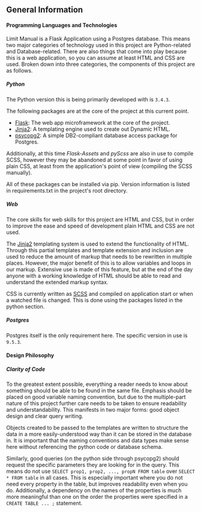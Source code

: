 ## General Information

#### Programming Languages and Technologies
Limit Manual is a Flask Application using a Postgres database.
This means two major categories of technology used in this project are Python-related and Database-related.
There are also things that come into play because this is a web application, so you can assume at least HTML and CSS are used.
Broken down into three categories, the components of this project are as follows.

##### Python
The Python version this is being primarily developed with is `3.4.3`.

The following packages are at the core of the project at this current point.

- [Flask]: The web app microframework at the core of the project.
- [Jinja2]: A templating engine used to create out Dynamic HTML.
- [psycopg2]: A simple DB2-compliant database access package for Postgres.

Additionally, at this time *Flask-Assets* and *pyScss* are also in use to compile SCSS, however they may be abandoned at some point in favor of using plain CSS, at least from the application's point of view (compiling the SCSS manually).

All of these packages can be installed via pip. Version information is listed in requirements.txt in the project's root directory.

[flask]: http://flask.pocoo.org
[jinja2]: http://jinja2.pocoo.org
[psycopg2]: http://initd.org/psycopg/

##### Web
The core skills for web skills for this project are HTML and CSS, but in order to improve the ease and speed of development plain HTML and CSS are not used.

The [Jinja2] templating system is used to extend the functionality of HTML. Through this partial templates and template extension and inclusion are used to reduce the amount of markup that needs to be rewritten in multiple places. However, the major benefit of this is to allow variables and loops in our markup. Extensive use is made of this feature, but at the end of the day anyone with a working knowledge of HTML should be able to read and understand the extended markup syntax.

CSS is currently written as [SCSS] and compiled on application start or when a watched file is changed. This is done using the packages listed in the python section.

[scss]: http://sass-lang.com/documentation/file.SASS_REFERENCE.html

##### Postgres
Postgres itself is the only requirement here. The specific version in use is `9.5.3`.

#### Design Philosophy

##### Clarity of Code
To the greatest extent possible, everything a reader needs to know about something should be able to be found in the same file. Emphasis should be placed on good variable naming convention, but due to the multiple-part nature of this project further care needs to be taken to ensure readability and understandability. This manifests in two major forms: good object design and clear query writing.

Objects created to be passed to the templates are written to structure the data in a more easily-understood way than it can be stored in the database in. It is important that the naming conventions and data types make sense here without referencing the python code or database schema.

Similarly, good queries (on the python side through psycopg2) should request the specific parameters they are looking for in the query. This means do not use `SELECT prop1, prop2, ..., propN FROM table` over `SELECT * FROM table` in all cases. This is especially important where you do not need every property in the table, but improves readability even when you do. Additionally, a dependency on the names of the properties is much more meaningful than one on the order the properties were specified in a `CREATE TABLE ... ;` statement.
